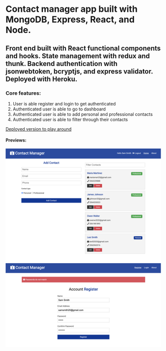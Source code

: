 # Contact manager app built with MongoDB, Express, React, and Node.

## Front end built with React functional components and hooks. State management with redux and thunk. Backend authentication with jsonwebtoken, bcryptjs, and express validator. Deployed with Heroku.

### Core features:
1. User is able register and login to get authenticated
2. Authenticated user is able to go to dashboard
3. Authenticated user is able to add personal and professional contacts
4. Authenticated user is able to filter through their contacts

[Deployed version to play around](https://calm-ravine-79743.herokuapp.com/register)


#### Previews:

![preview1](project-previews/preview1.png)
![preview2](project-previews/preview2.png)